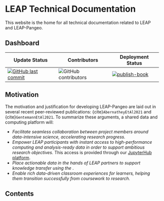 # LEAP Technical Documentation

This website is the home for all technical documentation related to LEAP and LEAP-Pangeo.

## Dashboard

| Update Status                                                                                                                                  | Contributors                                                                                   | Deployment Status                                                                                                                                                                                                     |
| ---------------------------------------------------------------------------------------------------------------------------------------------- | ---------------------------------------------------------------------------------------------- | --------------------------------------------------------------------------------------------------------------------------------------------------------------------------------------------------------------------- |
| [![GitHub last commit](https://img.shields.io/github/last-commit/leap-stc/leap-stc.github.io)](https://github.com/leap-stc/leap-stc.github.io) | ![GitHub contributors](https://img.shields.io/github/contributors/leap-stc/leap-stc.github.io) | [![publish-book](https://github.com/leap-stc/leap-stc.github.io/actions/workflows/publish-book.yaml/badge.svg?style=flat-square)](https://github.com/leap-stc/leap-stc.github.io/actions/workflows/publish-book.yaml) |

## Motivation

The motivation and justification for developing LEAP-Pangeo are laid out in several recent peer-reviewed publications: {cite}`AbernatheyEtAl2021` and {cite}`GentemannEtAl2021`.
To summarize these arguments, a shared data and computing platform will:

- *Facilitate seamless collaboration between project members around data-intensive science, accelerating research progress.*
- *Empower LEAP participants with instant access to high-performance computing and analysis-ready data in order to support ambitious research objectives.* This access is provided through our [JupyterHub platform](reference.infrastructure.hub).
- *Place actionable data in the hands of LEAP partners to support knowledge transfer using the [](reference.infrastructure.catalog)*.
- *Enable rich data-driven classroom experiences for learners, helping them transition successfully from coursework to research.*

## Contents

```{tableofcontents}
```
